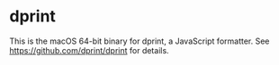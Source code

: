 # dprint

This is the macOS 64-bit binary for dprint, a JavaScript formatter. See https://github.com/dprint/dprint for details.
